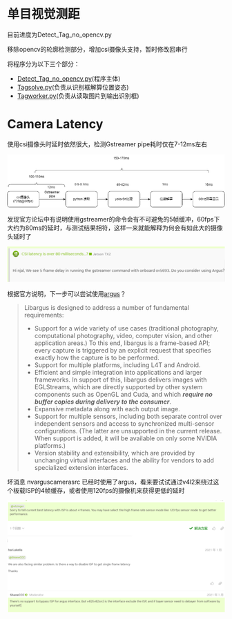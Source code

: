 # 单目视觉测距

目前进度为Detect_Tag_no_opencv.py

移除opencv的轮廓检测部分，增加csi摄像头支持，暂时修改回串行

将程序分为以下三个部分：

* [Detect_Tag_no_opencv.py](Detect_Tag_no_opencv.py)(程序主体)
* [Tagsolve.py](Tagsolve.py)(负责从识别框解算位置姿态)
* [Tagworker.py](Tagworker.py)(负责从读取图片到输出识别框)

# Camera Latency

使用csi摄像头时延时依然很大，检测Gstreamer pipe耗时仅在7-12ms左右

![1711558489285](image/README/1711558489285.png)

发现官方论坛中有说明使用gstreamer的命令会有不可避免的5帧缓冲，60fps下大约为80ms的延时，与测试结果相符，这样一来就能解释为何会有如此大的摄像头延时了

![1711557682423](image/camera_latency/1711557682423.png)

根据官方说明，下一步可以尝试使用[argus](https://docs.nvidia.com/jetson/l4t-multimedia/group__LibargusAPI.html)？

> Libargus is designed to address a number of fundamental requirements:
>
> * Support for a wide variety of use cases (traditional photography, computational photography, video, computer vision, and other application areas.) To this end, libargus is a frame-based API; every capture is triggered by an explicit request that specifies exactly how the capture is to be performed.
> * Support for multiple platforms, including L4T and Android.
> * Efficient and simple integration into applications and larger frameworks. In support of this, libargus delivers images with EGLStreams, which are directly supported by other system components such as OpenGL and Cuda, and which ***require no buffer copies during delivery to the consumer***.
> * Expansive metadata along with each output image.
> * Support for multiple sensors, including both separate control over independent sensors and access to synchronized multi-sensor configurations. (The latter are unsupported in the current release. When support is added, it will be available on only some NVIDIA platforms.)
> * Version stability and extensibility, which are provided by unchanging virtual interfaces and the ability for vendors to add specialized extension interfaces.

坏消息 nvarguscamerasrc 已经时使用了argus，看来要试试通过v4l2来绕过这个板载ISP的4帧缓存，或者使用120fps的摄像机来获得更低的延时

![1711563548461](image/README/1711563548461.png)

